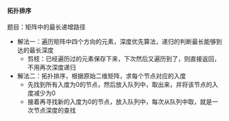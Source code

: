 #### 拓扑排序

题目：矩阵中的最长递增路径

- 解法一：遍历矩阵中四个方向的元素，深度优先算法，递归的判断最长能够到达的最长深度
  - 剪枝：已经遍历过的元素保存下来，下次然后又遍历到了，则直接返回，不用再次深度递归
- 解法二：拓扑排序，根据原始二维矩阵，求每个节点对应的入度
  - 先找到所有入度为0的节点，然后放入队列中，取出来，并将该节点的入度减少为0
  - 接着再寻找新的入度为0的节点，放入队列中，每次从队列中取，就是一次节点深度的查找